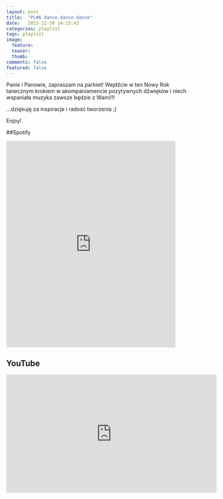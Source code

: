 ```yaml
---
layout: post
title:  "PL#6 dance.dance.dance"
date:   2013-12-30 14:15:43
categories: playlist
tags: playlist
image:
  feature: 
  teaser:
  thumb:
comments: false
featured: false
---
```

Panie i Panowie, zapraszam na parkiet!
Wejdźcie w ten Nowy Rok tanecznym krokiem w akompaniamencie pozytywnych dźwięków i niech wspaniała muzyka zawsze będzie z Wami!!!

...dziękuję za inspiracje i radość tworzenia ;)

Enjoy!

##Spotify
<iframe src="https://embed.spotify.com/?uri=spotify%3Auser%3A1173952261%3Aplaylist%3A7Bp898SdNwUsGwhIWP6yno&theme=white" 
  width="450" 
  height="550" 
  frameborder="0" 
  allowtransparency="true">
</iframe>

## YouTube
<iframe width="560" height="315" src="https://www.youtube.com/embed/videoseries?list=PLynJw3Ptj9lHGBNB4w8-OxBOkMBeOC2uw" frameborder="0"></iframe>